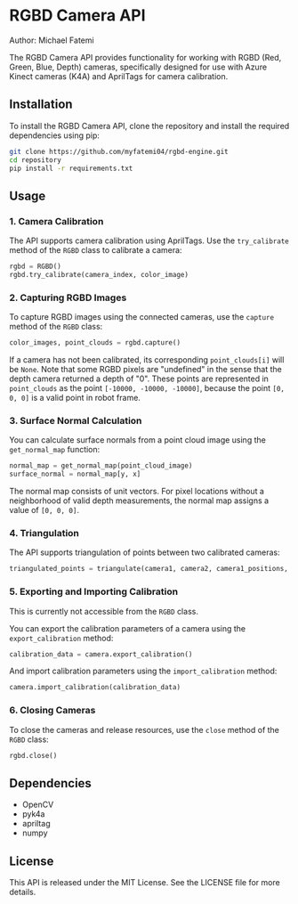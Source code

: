 # RGBD Camera API

Author: Michael Fatemi

The RGBD Camera API provides functionality for working with RGBD (Red, Green, Blue, Depth) cameras, specifically designed for use with Azure Kinect cameras (K4A) and AprilTags for camera calibration.

## Installation

To install the RGBD Camera API, clone the repository and install the required dependencies using pip:

```bash
git clone https://github.com/myfatemi04/rgbd-engine.git
cd repository
pip install -r requirements.txt
```

## Usage

### 1. Camera Calibration

The API supports camera calibration using AprilTags. Use the `try_calibrate` method of the `RGBD` class to calibrate a camera:

```python
rgbd = RGBD()
rgbd.try_calibrate(camera_index, color_image)
```

### 2. Capturing RGBD Images

To capture RGBD images using the connected cameras, use the `capture` method of the `RGBD` class:

```python
color_images, point_clouds = rgbd.capture()
```

If a camera has not been calibrated, its corresponding `point_clouds[i]` will be `None`. Note that some RGBD pixels are "undefined" in the sense that the depth camera returned a depth of "0". These points are represented in `point_clouds` as the point `[-10000, -10000, -10000]`, because the point `[0, 0, 0]` is a valid point in robot frame.

### 3. Surface Normal Calculation

You can calculate surface normals from a point cloud image using the `get_normal_map` function:

```python
normal_map = get_normal_map(point_cloud_image)
surface_normal = normal_map[y, x]
```

The normal map consists of unit vectors. For pixel locations without a neighborhood of valid depth measurements, the normal map assigns a value of `[0, 0, 0]`.

### 4. Triangulation

The API supports triangulation of points between two calibrated cameras:

```python
triangulated_points = triangulate(camera1, camera2, camera1_positions, camera2_positions)
```

### 5. Exporting and Importing Calibration

This is currently not accessible from the `RGBD` class.

You can export the calibration parameters of a camera using the `export_calibration` method:

```python
calibration_data = camera.export_calibration()
```

And import calibration parameters using the `import_calibration` method:

```python
camera.import_calibration(calibration_data)
```

### 6. Closing Cameras

To close the cameras and release resources, use the `close` method of the `RGBD` class:

```python
rgbd.close()
```

## Dependencies

- OpenCV
- pyk4a
- apriltag
- numpy

## License

This API is released under the MIT License. See the LICENSE file for more details.

